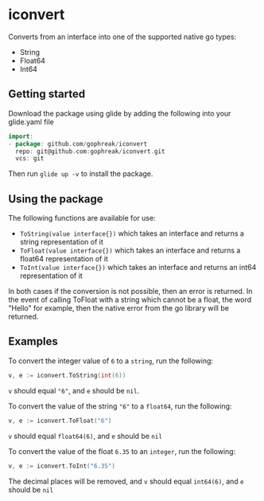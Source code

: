 # iconvert

Converts from an interface into one of the supported native go types:

* String
* Float64
* Int64

## Getting started

Download the package using glide by adding the following into your glide.yaml file

```go
import:
- package: github.com/gophreak/iconvert
  repo: git@github.com:gophreak/iconvert.git
  vcs: git
```

Then run `glide up -v` to install the package.

## Using the package

The following functions are available for use:

* `ToString(value interface{})` which takes an interface and returns a string representation of it
* `ToFloat(value interface{})` which takes an interface and returns a float64 representation of it
* `ToInt(value interface{})` which takes an interface and returns an int64 representation of it

In both cases if the conversion is not possible, then an error is returned. In the event of calling ToFloat with a string
which cannot be a float, the word "Hello" for example, then the native error from the go library will be returned.

## Examples

To convert the integer value of `6` to a `string`, run the following:

```go
v, e := iconvert.ToString(int(6))
```

`v` should equal `"6"`, and `e` should be `nil`.

To convert the value of the string `"6"` to a `float64`, run the following:

```go
v, e := iconvert.ToFloat("6")
```

`v` should equal `float64(6)`, and `e` should be `nil`

To convert the value of the float `6.35` to an `integer`, run the following:

```go
v, e := iconvert.ToInt("6.35")
```

The decimal places will be removed, and `v` should equal `int64(6)`, and `e` should be `nil`
